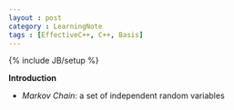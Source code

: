 ```yaml
---
layout : post
category : LearningNote
tags : [EffectiveC++, C++, Basis]
---
```

{% include JB/setup %}

**Introduction**

- *Markov Chain*: a set of independent random variables